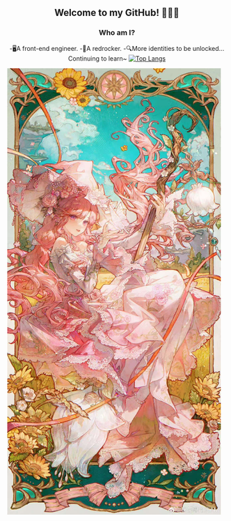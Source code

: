 <div id="title" align=center>

## Welcome to my GitHub! 🥳🥳🥳

### Who am I?

-🖥A front-end engineer.
-🧱A redrocker.
-🔍More identities to be unlocked... Continuing to learn~
[![Top Langs](https://github-readme-stats.vercel.app/api/top-langs/?username=Susie0306&layout=pie)](https://github.com/anuraghazra/github-readme-stats)

</div>

![头像](image/暖暖.jpg)
